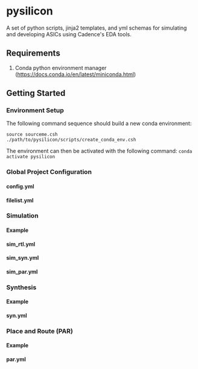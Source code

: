 # pysilicon
A set of python scripts, jinja2 templates, and yml schemas for simulating and developing ASICs using Cadence's EDA tools.

## Requirements
1. Conda python environment manager (https://docs.conda.io/en/latest/miniconda.html)

## Getting Started
### Environment Setup
The following command sequence should build a new conda environment:  
```
source sourceme.csh
./path/to/pysilicon/scripts/create_conda_env.csh
```
The environment can then be activated with the following command: `conda activate pysilicon`
### Global Project Configuration 
#### config.yml
#### filelist.yml

### Simulation
#### Example
#### sim_rtl.yml
#### sim_syn.yml
#### sim_par.yml

### Synthesis 
#### Example
#### syn.yml

### Place and Route (PAR) 
#### Example
#### par.yml
